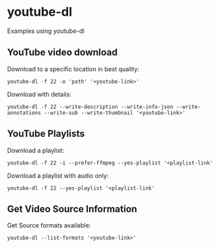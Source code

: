 # youtube-dl

Examples using youtube-dl

## YouTube video download

Download to a specific location in best quality:

```shell
youtube-dl -f 22 -o 'path' '<youtube-link>'
```

Download with details:

```shell
youtube-dl -f 22 --write-description --write-info-json --write-annotations --write-sub --write-thumbnail '<youtube-link>'
```

## YouTube Playlists

Download a playlist:

```shell
youtube-dl -f 22 -i --prefer-ffmpeg --yes-playlist '<playlist-link'
```

Download a playlist with audio only:

```shell
youtube-dl -f 22 --yes-playlist '<playlist-link'
```

## Get Video Source Information

Get Source formats available:

```shell
youtube-dl --list-formats '<youtube-link>'
```
